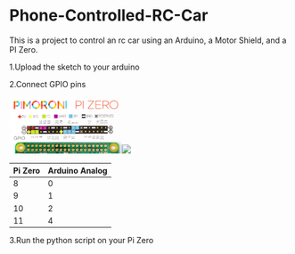 # Phone-Controlled-RC-Car


This is a project to control an rc car using an Arduino, a Motor Shield, and a PI Zero.

1.Upload the sketch to your arduino

2.Connect GPIO pins

<img src="https://github.com/jdial1/Phone-Controlled-RC-Car/blob/master/PI-Zero-GPIO-PINOUT.PNG" width="40%"></img><img src="http://artofcircuits.com/wp-content/uploads/2014/03/L293D-motor-shield-2.jpg" width="40%"></img>


  Pi Zero   | Arduino Analog
  ---|---
    8     |       0
    9      |      1
    10    |       2
    11      |      4
                
3.Run the python script on your Pi Zero
